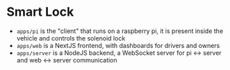 # Smart Lock

- `apps/pi` is the "client" that runs on a raspberry pi, it is present inside the vehicle and controls the solenoid lock
- `apps/web` is a NextJS frontend, with dashboards for drivers and owners
- `apps/server` is a NodeJS backend, a WebSocket server for pi <-> server and web <-> server communication
